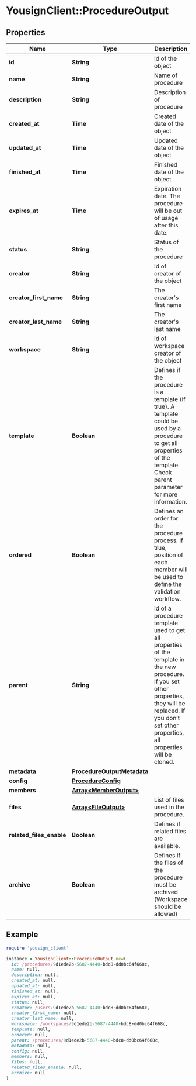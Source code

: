 # YousignClient::ProcedureOutput

## Properties

| Name | Type | Description | Notes |
| ---- | ---- | ----------- | ----- |
| **id** | **String** | Id of the object | [optional] |
| **name** | **String** | Name of procedure | [optional] |
| **description** | **String** | Description of procedure | [optional] |
| **created_at** | **Time** | Created date of the object | [optional] |
| **updated_at** | **Time** | Updated date of the object | [optional] |
| **finished_at** | **Time** | Finished date of the object | [optional] |
| **expires_at** | **Time** | Expiration date. The procedure will be out of usage after this date. | [optional] |
| **status** | **String** | Status of the procedure | [optional] |
| **creator** | **String** | Id of creator of the object | [optional] |
| **creator_first_name** | **String** | The creator&#39;s first name | [optional] |
| **creator_last_name** | **String** | The creator&#39;s last name | [optional] |
| **workspace** | **String** | Id of workspace creator of the object | [optional] |
| **template** | **Boolean** | Defines if the procedure is a template (if true). A template could be used by a procedure to get all properties of the template. Check parent parameter for more information. | [optional] |
| **ordered** | **Boolean** | Defines an order for the procedure process. If true, position of each member will be used to define the validation workflow. | [optional] |
| **parent** | **String** | Id of a procedure template used to get all properties of the template in the new procedure. If you set other properties, they will be replaced. If you don’t set other properties, all properties will be cloned. | [optional] |
| **metadata** | [**ProcedureOutputMetadata**](ProcedureOutputMetadata.md) |  | [optional] |
| **config** | [**ProcedureConfig**](ProcedureConfig.md) |  | [optional] |
| **members** | [**Array&lt;MemberOutput&gt;**](MemberOutput.md) |  | [optional] |
| **files** | [**Array&lt;FileOutput&gt;**](FileOutput.md) | List of files used in the procedure. | [optional] |
| **related_files_enable** | **Boolean** | Defines if related files are available. | [optional] |
| **archive** | **Boolean** | Defines if the files of the procedure must be archived (Workspace should be allowed) | [optional][default to false] |

## Example

```ruby
require 'yousign_client'

instance = YousignClient::ProcedureOutput.new(
  id: /procedures/9d1ede2b-5687-4440-bdc8-dd0bc64f668c,
  name: null,
  description: null,
  created_at: null,
  updated_at: null,
  finished_at: null,
  expires_at: null,
  status: null,
  creator: /users/9d1ede2b-5687-4440-bdc8-dd0bc64f668c,
  creator_first_name: null,
  creator_last_name: null,
  workspace: /workspaces/9d1ede2b-5687-4440-bdc8-dd0bc64f668c,
  template: null,
  ordered: null,
  parent: /procedures/9d1ede2b-5687-4440-bdc8-dd0bc64f668c,
  metadata: null,
  config: null,
  members: null,
  files: null,
  related_files_enable: null,
  archive: null
)
```

